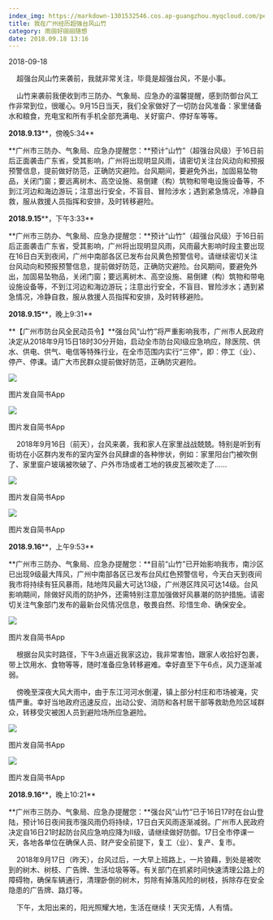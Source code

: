 ```yaml
---
index_img: https://markdown-1301532546.cos.ap-guangzhou.myqcloud.com/peipei_blog/20210921150233.jpeg
title: 我在广州经历超强台风山竹
category: 雨田好田田随想
date: 2018.09.18 13:16
---
```


2018-09-18

    超强台风山竹来袭前，我就非常关注，毕竟是超强台风，不是小事。

  

    山竹来袭前我便收到市三防办、气象局、应急办的温馨提醒，感到防御台风工作非常到位，很暖心。9月15日当天，我们全家做好了一切防台风准备：家里储备水和粮食，充电宝和所有手机全部充满电、关好窗户、停好车等等。

  

**2018.9.13****，傍晚5:34**

**广州市三防办、气象局、应急办提醒您：**预计“山竹”（超强台风级）于16日前后正面袭击广东省，受其影响，广州将出现明显风雨，请密切关注台风动向和预报预警信息，提前做好防范，正确防灾避险。台风期间，要避免外出，加固易坠物品，关闭门窗；要远离树木、高空设施、易倒建（构）筑物和带电设施设备等，不到江河边和海边游玩；注意出行安全，不盲目、冒险涉水；遇到紧急情况，冷静自救，服从救援人员指挥和安排，及时转移避险。

  

**2018.9.15****，下午3:33**

**广州市三防办、气象局、应急办提醒您：**预计“山竹”（超强台风级）于16日前后正面袭击广东省，受其影响，广州将出现明显风雨，风雨最大影响时段主要出现在16日白天到夜间，广州中南部各区已发布台风黄色预警信号。请继续密切关注台风动向和预报预警信息，提前做好防范，正确防灾避险。台风期间，要避免外出，加固易坠物品，关闭门窗；要远离树木、高空设施、易倒建（构）筑物和带电设施设备等，不到江河边和海边游玩；注意出行安全，不盲目、冒险涉水；遇到紧急情况，冷静自救，服从救援人员指挥和安排，及时转移避险。

  

**2018.9.15****，晚上9:31**

**【广州市防台风全民动员令】**强台风“山竹”将严重影响我市，广州市人民政府决定从2018年9月15日18时30分开始，启动全市防台风I级应急响应，除医院、供水、供电、供气、电信等特殊行业，在全市范围内实行“三停”，即：停工（业）、停产、停课。请广大市民群众提前做好防范，正确防灾避险。

![](https://markdown-1301532546.cos.ap-guangzhou.myqcloud.com/peipei_blog/20210921150233.jpeg)  

图片发自简书App

  

![](https://markdown-1301532546.cos.ap-guangzhou.myqcloud.com/peipei_blog/20210921150238.jpeg)  

图片发自简书App

  

    2018年9月16日（前天），台风来袭，我和家人在家里战战兢兢。特别是听到有街坊在小区群内发布的室内室外台风肆虐的各种惨状，例如：家里阳台门被吹倒了、家里窗户玻璃被吹破了、户外市场或者工地的铁皮瓦被吹走了……

![](https://markdown-1301532546.cos.ap-guangzhou.myqcloud.com/peipei_blog/20210921150241.jpeg)  

图片发自简书App

![](https://markdown-1301532546.cos.ap-guangzhou.myqcloud.com/peipei_blog/20210921150301.jpeg)  

图片发自简书App

**2018.9.16****，上午9:53**

**广州市三防办、气象局、应急办提醒您：**目前“山竹”已开始影响我市，南沙区已出现9级最大阵风，广州中南部各区已发布台风红色预警信号，今天白天到夜间我市将持续有狂风暴雨，陆地阵风最大可达13级，广州港区阵风可达14级。台风影响期间，除做好风雨的防护外，还需特别注意加强做好风暴潮的防护措施。请密切关注气象部门发布的最新台风情况信息，敬畏自然、珍惜生命、确保安全。

![](https://markdown-1301532546.cos.ap-guangzhou.myqcloud.com/peipei_blog/20210921150243.jpeg)  

图片发自简书App

  

    根据台风实时路径，下午3点逼近我家这边，我非常害怕，跟家人收拾好包裹，带上饮用水、食物等等，随时准备应急转移避难。幸好直至下午6点，风力逐渐减弱。

  

    傍晚至深夜大风大雨中，由于东江河河水倒灌，镇上部分村庄和市场被淹，灾情严重。幸好当地政府迅速反应，出动公安、消防和各村居干部等救助危险区域群众，转移受灾被困人员到避险场所应急避险。

![](https://markdown-1301532546.cos.ap-guangzhou.myqcloud.com/peipei_blog/20210921150247.jpeg)  

图片发自简书App

![](https://markdown-1301532546.cos.ap-guangzhou.myqcloud.com/peipei_blog/20210921150250.jpeg)  

图片发自简书App

  

**2018.9.16****，晚上10:21**

**广州市三防办、气象局、应急办提醒您：**强台风“山竹”已于16日17时在台山登陆，预计16日夜间我市强风雨仍将持续，17日白天风雨逐渐减弱。广州市人民政府决定自16日21时起防台风应急响应降为Ⅱ级，请继续做好防御。17日全市停课一天，各地各单位在确保人员、财产安全前提下，复工（业）、复产、复市。

  

    2018年9月17日（昨天），台风过后，一大早上班路上，一片狼藉，到处是被吹到的树木、树枝、广告牌、生活垃圾等等。有关部门在抓紧时间快速清理公路上的障碍物，确保车辆通行，清理卧倒的树木，剪除有掉落风险的树枝，拆除存在安全隐患的广告牌、路灯等。

  

    下午，太阳出来的，阳光照耀大地，生活在继续！天灾无情，人有情。
